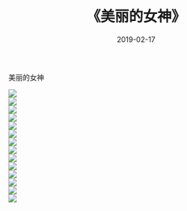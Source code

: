 ﻿---
layout: post
title:  《美丽的女神》
date:   2019-02-17
img: http://img.660000.xyz/Sharelink/唯美/2019/美丽的女神/000.jpg
categories: [美女, 清纯, 唯美]
---

美丽的女神

  ![](http://img.660000.xyz/Sharelink/唯美/2019/美丽的女神/001.jpg) <br> ![](http://img.660000.xyz/Sharelink/唯美/2019/美丽的女神/002.jpg) <br> ![](http://img.660000.xyz/Sharelink/唯美/2019/美丽的女神/003.jpg) <br> ![](http://img.660000.xyz/Sharelink/唯美/2019/美丽的女神/004.jpg) <br> ![](http://img.660000.xyz/Sharelink/唯美/2019/美丽的女神/005.jpg) <br> ![](http://img.660000.xyz/Sharelink/唯美/2019/美丽的女神/006.jpg) <br> ![](http://img.660000.xyz/Sharelink/唯美/2019/美丽的女神/007.jpg) <br> ![](http://img.660000.xyz/Sharelink/唯美/2019/美丽的女神/008.jpg) <br> ![](http://img.660000.xyz/Sharelink/唯美/2019/美丽的女神/009.jpg) <br> ![](http://img.660000.xyz/Sharelink/唯美/2019/美丽的女神/010.jpg) <br> ![](http://img.660000.xyz/Sharelink/唯美/2019/美丽的女神/011.jpg) <br> ![](http://img.660000.xyz/Sharelink/唯美/2019/美丽的女神/012.jpg) <br> ![](http://img.660000.xyz/Sharelink/唯美/2019/美丽的女神/013.jpg) <br> ![](http://img.660000.xyz/Sharelink/唯美/2019/美丽的女神/014.jpg) <br>